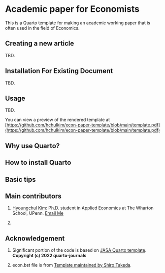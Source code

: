 
# Academic paper for Economists

This is a Quarto template for making an academic working paper that is often used in the field of Economics.

## Creating a new article

TBD.

## Installation For Existing Document

TBD.

## Usage 

TBD.

You can view a preview of the rendered template at [https://github.com/hchulkim/econ-paper-template/blob/main/template.pdf](https://github.com/hchulkim/econ-paper-template/blob/main/template.pdf)

## Why use Quarto?

## How to install Quarto

## Basic tips

## Main contributors

1. [Hyoungchul Kim](https://hchulkim.github.io): Ph.D. student in Applied Economics at The Wharton School, UPenn. [Email Me](mailto:hchulkim@wharton.upenn.edu)

2. 

## Acknowledgement

1. Significant portion of the code is based on [JASA Quarto template](https://github.com/quarto-journals/jasa/tree/main). **Copyright (c) 2022 quarto-journals**

2. econ.bst file is from [Template maintained by Shiro Takeda](https://github.com/ShiroTakeda/econ-bst).
